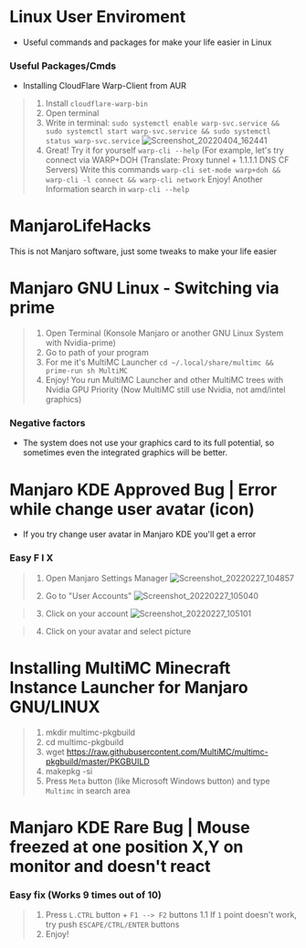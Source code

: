 # Linux User Enviroment
- Useful commands and packages for make your life easier in Linux

### Useful Packages/Cmds
- Installing CloudFlare Warp-Client from AUR
> 1. Install `cloudflare-warp-bin`
> 2. Open terminal
> 3. Write in terminal: `sudo systemctl enable warp-svc.service && sudo systemctl start warp-svc.service && sudo systemctl status warp-svc.service` ![Screenshot_20220404_162441](https://user-images.githubusercontent.com/77334306/161553603-87824823-4b8d-4f26-8655-feea67978f60.png)
> 4. Great! Try it for yourself `warp-cli --help` (For example, let's try connect via WARP+DOH (Translate: Proxy tunnel + 1.1.1.1 DNS CF Servers)
> Write this commands `warp-cli set-mode warp+doh && warp-cli -l connect && warp-cli network` Enjoy! Another Information search in `warp-cli --help`


# ManjaroLifeHacks
This is not Manjaro software, just some tweaks to make your life easier


# Manjaro GNU Linux - Switching via prime
> 1. Open Terminal (Konsole Manjaro or another GNU Linux System with Nvidia-prime)
> 2. Go to path of your program
> 3. For me it's MultiMC Launcher `cd ~/.local/share/multimc && prime-run sh MultiMC`
> 4. Enjoy! You run MultiMC Launcher and other MultiMC trees with Nvidia GPU Priority (Now MultiMC still use Nvidia, not amd/intel graphics)

### Negative factors

- The system does not use your graphics card to its full potential, so sometimes even the integrated graphics will be better.

# Manjaro KDE Approved Bug | Error while change user avatar (icon)

- If you try change user avatar in Manjaro KDE you'll get a error

### Easy F I X
> 1. Open Manjaro Settings Manager ![Screenshot_20220227_104857](https://user-images.githubusercontent.com/77334306/155873505-b2aaa230-eff5-48dd-a161-1723f2f8de64.png)
> 
> 2. Go to "User Accounts" ![Screenshot_20220227_105040](https://user-images.githubusercontent.com/77334306/155873560-6e9956cb-f518-4f76-b8a5-179908ecf748.png)
 
> 3. Click on your account ![Screenshot_20220227_105101](https://user-images.githubusercontent.com/77334306/155873573-b94094c8-ee2c-4264-90f3-c6248cae1eaf.png)

> 4. Click on your avatar and select picture

# Installing MultiMC Minecraft Instance Launcher for Manjaro GNU/LINUX

> 1. mkdir multimc-pkgbuild
> 2. cd multimc-pkgbuild
> 3. wget https://raw.githubusercontent.com/MultiMC/multimc-pkgbuild/master/PKGBUILD
> 4. makepkg -si
> 5. Press `Meta` button (like Microsoft Windows button) and type `Multimc` in search area

# Manjaro KDE Rare Bug | Mouse freezed at one position X,Y on monitor and doesn't react

### Easy fix (Works 9 times out of 10)
> 1. Press `L.CTRL` button + `F1 --> F2` buttons
> 1.1 If `1` point doesn't work, try push `ESCAPE/CTRL/ENTER` buttons
> 2. Enjoy!

